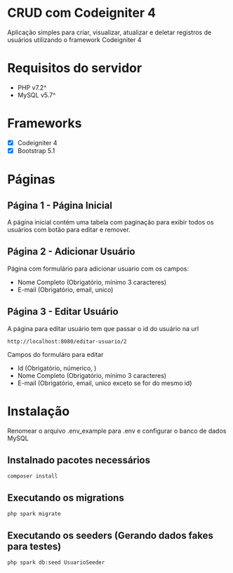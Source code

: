 # CRUD com Codeigniter 4
Aplicação simples para criar, visualizar, atualizar e deletar registros de usuários utilizando o framework Codeigniter 4

# Requisitos do servidor
- PHP v7.2^
- MySQL v5.7^

# Frameworks
- [x] Codeigniter 4
- [x] Bootstrap 5.1

# Páginas
## Página 1 - Página Inicial
A página inicial contém uma tabela com paginação para exibir todos os usuários com botão para editar e remover.

##  Página 2 - Adicionar Usuário
Página com formulário para adicionar usuario com os campos:
- Nome Completo (Obrigatório, mínimo 3 caracteres)
- E-mail (Obrigatório, email, unico)

## Página 3 - Editar Usuário
A página para editar usuário tem que passar o id do usuário na url
```
http://localhost:8080/editar-usuario/2
```

Campos do formuláro para editar
- Id (Obrigatório, númerico, ) 
- Nome Completo (Obrigatório, mínimo 3 caracteres)
- E-mail (Obrigatório, email, unico exceto se for do mesmo id)

# Instalação
Renomear o arquivo .env_example para .env e configurar o banco de dados MySQL

## Instalnado pacotes necessários
```
composer install
```

## Executando os migrations
```
php spark migrate
```

## Executando os seeders (Gerando dados fakes para testes)
```
php spark db:seed UsuarioSeeder
```
